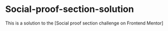 # Social-proof-section-solution
This is a solution to the [Social proof section challenge on Frontend Mentor]
